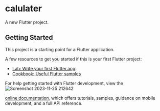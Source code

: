 # calulater

A new Flutter project.

## Getting Started

This project is a starting point for a Flutter application.

A few resources to get you started if this is your first Flutter project:


- [Lab: Write your first Flutter app](https://docs.flutter.dev/get-started/codelab)
- [Cookbook: Useful Flutter samples](https://docs.flutter.dev/cookbook)

For help getting started with Flutter development, view the![Screenshot 2023-11-25 212642](https://github.com/nirnayag/calulater-flutter/assets/69473649/7c6c42b1-331c-4e69-9385-fe8cbb50377a)

[online documentation](https://docs.flutter.dev/), which offers tutorials,
samples, guidance on mobile development, and a full API reference.



